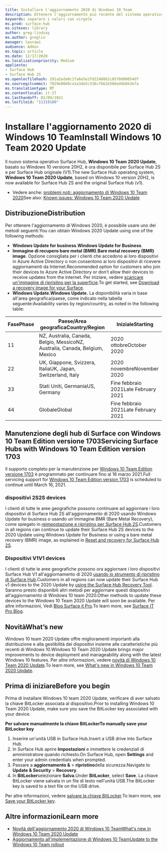 ```yaml
---
title: Installare l'aggiornamento 2020 di Windows 10 Team
description: Ottenere l'aggiornamento più recente del sistema operativo Surface Hub, Windows 10 team 2020 Update.
keywords: separare i valori con virgole
ms.prod: surface-hub
ms.sitesec: library
author: greg-lindsay
ms.author: greglin
manager: laurawi
audience: Admin
ms.topic: article
ms.date: 12/17/2020
ms.localizationpriority: Medium
appliesto:
- Surface Hub
- Surface Hub 2S
ms.openlocfilehash: 291a2eda0c1fa6e5e2fd2240861c8570d00054df
ms.sourcegitcommit: 7029e80d9ca1a3de5c336cf662e566ed4b6b3e7a
ms.translationtype: MT
ms.contentlocale: it-IT
ms.lasthandoff: 02/09/2021
ms.locfileid: "11319180"
---
```

# <span data-ttu-id="99609-104">Installare l'aggiornamento 2020 di Windows 10 Team</span><span class="sxs-lookup"><span data-stu-id="99609-104">Install Windows 10 Team 2020 Update</span></span> 

<span data-ttu-id="99609-105">Il nuovo sistema operativo Surface Hub, **Windows 10 Team 2020 Update**, basato su Windows 10 versione 20H2, è ora disponibile per Surface Hub 2S e per Surface Hub originale (V1).</span><span class="sxs-lookup"><span data-stu-id="99609-105">The new Surface Hub operating system, **Windows 10 Team 2020 Update**, based on Windows 10 version 20H2, is now available for Surface Hub 2S and the original Surface Hub (v1).</span></span> 

- <span data-ttu-id="99609-106">Vedere anche: [problemi noti: aggiornamento di Windows 10 Team 2020](surface-hub-2020-team-update-known-issues.md)</span><span class="sxs-lookup"><span data-stu-id="99609-106">See also: [Known issues: Windows 10 Team 2020 Update](surface-hub-2020-team-update-known-issues.md)</span></span>

## <span data-ttu-id="99609-107">Distribuzione</span><span class="sxs-lookup"><span data-stu-id="99609-107">Distribution</span></span>

<span data-ttu-id="99609-108">Per ottenere l'aggiornamento di Windows 2020, è possibile usare uno dei metodi seguenti:</span><span class="sxs-lookup"><span data-stu-id="99609-108">You can obtain Windows 2020 Update using one of the following methods:</span></span>

- <span data-ttu-id="99609-109">**Windows Update for business**.</span><span class="sxs-lookup"><span data-stu-id="99609-109">**Windows Update for Business**.</span></span>
- <span data-ttu-id="99609-110">**Immagine di recupero bare metal (BMR)**.</span><span class="sxs-lookup"><span data-stu-id="99609-110">**Bare metal recovery (BMR) image**.</span></span> <span data-ttu-id="99609-111">Opzione consigliata per i clienti che accedono ai loro dispositivi in Azure Active Directory o non consentono ai loro dispositivi di ricevere aggiornamenti da Internet.</span><span class="sxs-lookup"><span data-stu-id="99609-111">Recommended option for customers who join their devices to Azure Active Directory or don’t allow their devices to receive updates from the internet.</span></span> <span data-ttu-id="99609-112">Per iniziare, vedere [scaricare un'immagine di ripristino per la superficie](https://support.microsoft.com/surfacerecoveryimage).</span><span class="sxs-lookup"><span data-stu-id="99609-112">To get started, see [Download a recovery image for your Surface](https://support.microsoft.com/surfacerecoveryimage).</span></span>
- **<span data-ttu-id="99609-113">Windows Update.</span><span class="sxs-lookup"><span data-stu-id="99609-113">Windows Update.</span></span>** <span data-ttu-id="99609-114">La disponibilità varia in base all'area geografica/paese, come indicato nella tabella seguente:</span><span class="sxs-lookup"><span data-stu-id="99609-114">Availability varies by region/country, as noted in the following table:</span></span>

| <span data-ttu-id="99609-115">Fase</span><span class="sxs-lookup"><span data-stu-id="99609-115">Phase</span></span> | <span data-ttu-id="99609-116">Paese/Area geografica</span><span class="sxs-lookup"><span data-stu-id="99609-116">Country/Region</span></span>                         | <span data-ttu-id="99609-117">Iniziale</span><span class="sxs-lookup"><span data-stu-id="99609-117">Starting</span></span>          |
| ----- | -------------------------------------- | ----------------- |
| <span data-ttu-id="99609-118">1</span><span class="sxs-lookup"><span data-stu-id="99609-118">1</span></span>     | <span data-ttu-id="99609-119">NZ, Australia, Canada, Belgio, Messico</span><span class="sxs-lookup"><span data-stu-id="99609-119">NZ, Australia, Canada, Belgium, Mexico</span></span> | <span data-ttu-id="99609-120">2020 ottobre</span><span class="sxs-lookup"><span data-stu-id="99609-120">October 2020</span></span>  |
| <span data-ttu-id="99609-121">2</span><span class="sxs-lookup"><span data-stu-id="99609-121">2</span></span>     | <span data-ttu-id="99609-122">UK, Giappone, Svizzera, Italia</span><span class="sxs-lookup"><span data-stu-id="99609-122">UK, Japan, Switzerland, Italy</span></span>          | <span data-ttu-id="99609-123">2020 novembre</span><span class="sxs-lookup"><span data-stu-id="99609-123">November 2020</span></span> |
| <span data-ttu-id="99609-124">3</span><span class="sxs-lookup"><span data-stu-id="99609-124">3</span></span>     | <span data-ttu-id="99609-125">Stati Uniti, Germania</span><span class="sxs-lookup"><span data-stu-id="99609-125">US, Germany</span></span>                            | <span data-ttu-id="99609-126">Fine febbraio 2021</span><span class="sxs-lookup"><span data-stu-id="99609-126">Late February 2021</span></span> |
| <span data-ttu-id="99609-127">4</span><span class="sxs-lookup"><span data-stu-id="99609-127">4</span></span>     | <span data-ttu-id="99609-128">Globale</span><span class="sxs-lookup"><span data-stu-id="99609-128">Global</span></span>                                 | <span data-ttu-id="99609-129">Fine febbraio 2021</span><span class="sxs-lookup"><span data-stu-id="99609-129">Late February 2021</span></span> |

## <span data-ttu-id="99609-130">Manutenzione degli hub di Surface con Windows 10 Team Edition versione 1703</span><span class="sxs-lookup"><span data-stu-id="99609-130">Servicing Surface Hubs with Windows 10 Team Edition version 1703</span></span> 

<span data-ttu-id="99609-131">Il supporto completo per la manutenzione per [Windows 10 Team Edition versione 1703](https://support.microsoft.com/topic/november-12-2019-kb4525245-os-build-15063-2172-dfc81b85-11a6-54ef-4370-11408193419f) è programmato per continuare fino al 16 marzo 2021.</span><span class="sxs-lookup"><span data-stu-id="99609-131">Full servicing support for [Windows 10 Team Edition version 1703](https://support.microsoft.com/topic/november-12-2019-kb4525245-os-build-15063-2172-dfc81b85-11a6-54ef-4370-11408193419f) is scheduled to continue until March 16, 2021.</span></span>

### <span data-ttu-id="99609-132">dispositivi 2S</span><span class="sxs-lookup"><span data-stu-id="99609-132">2S devices</span></span> 

<span data-ttu-id="99609-133">I clienti di tutte le aree geografiche possono continuare ad aggiornare i loro dispositivi di Surface Hub 2S all'aggiornamento di 2020 usando Windows Update for business o usando un'immagine BMR (Bare Metal Recovery), come spiegato in [reimpostazione e ripristino per Surface Hub 2S](surface-hub-2s-recover-reset.md).</span><span class="sxs-lookup"><span data-stu-id="99609-133">Customers in all regions can continue to update their Surface Hub 2S devices to the 2020 Update using Windows Update for Business or using a bare metal recovery (BMR) image, as explained in [Reset and recovery for Surface Hub 2S](surface-hub-2s-recover-reset.md).</span></span>

### <span data-ttu-id="99609-134">Dispositivi V1</span><span class="sxs-lookup"><span data-stu-id="99609-134">V1 devices</span></span> 

<span data-ttu-id="99609-135">I clienti di tutte le aree geografiche possono ora aggiornare i loro dispositivi Surface Hub V1 all'aggiornamento di 2020 [usando lo strumento di ripristino di Surface Hub](surface-hub-recovery-tool.md).</span><span class="sxs-lookup"><span data-stu-id="99609-135">Customers in all regions can now update their Surface Hub v1 devices to the 2020 Update by [using the Surface Hub Recovery Tool](surface-hub-recovery-tool.md).</span></span> <span data-ttu-id="99609-136">Saranno presto disponibili altri metodi per aggiornare questi dispositivi all'aggiornamento di Windows 10 team 2020.</span><span class="sxs-lookup"><span data-stu-id="99609-136">Other methods to update these devices to the Windows 10 Team 2020 Update will soon be available.</span></span> <span data-ttu-id="99609-137">Per altre informazioni, Vedi [Blog Surface it Pro](https://techcommunity.microsoft.com/t5/surface-it-pro-blog/update-to-the-windows-10-team-rollout/ba-p/1669655).</span><span class="sxs-lookup"><span data-stu-id="99609-137">To learn more, see [Surface IT Pro Blog](https://techcommunity.microsoft.com/t5/surface-it-pro-blog/update-to-the-windows-10-team-rollout/ba-p/1669655).</span></span>
 
## <span data-ttu-id="99609-138">Novità</span><span class="sxs-lookup"><span data-stu-id="99609-138">What’s new</span></span>

<span data-ttu-id="99609-139">Windows 10 team 2020 Update offre miglioramenti importanti alla distribuzione e alla gestibilità dei dispositivi insieme alle caratteristiche più recenti di Windows 10.</span><span class="sxs-lookup"><span data-stu-id="99609-139">Windows 10 Team 2020 Update brings major improvements to device deployment and manageability along with the latest Windows 10 features.</span></span> <span data-ttu-id="99609-140">Per altre informazioni, vedere [novità di Windows 10 Team 2020 Update](surface-hub-2020-update-whats-new.md).</span><span class="sxs-lookup"><span data-stu-id="99609-140">To learn more, see [What's new in Windows 10 Team 2020 Update](surface-hub-2020-update-whats-new.md).</span></span>
 
## <span data-ttu-id="99609-141">Prima di iniziare</span><span class="sxs-lookup"><span data-stu-id="99609-141">Before you begin</span></span>

<span data-ttu-id="99609-142">Prima di installare Windows 10 team 2020 Update, verificare di aver salvato la chiave BitLocker associata al dispositivo.</span><span class="sxs-lookup"><span data-stu-id="99609-142">Prior to installing Windows 10 Team 2020 Update, make sure you save the BitLocker key associated with your device.</span></span> 

**<span data-ttu-id="99609-143">Per salvare manualmente la chiave BitLocker</span><span class="sxs-lookup"><span data-stu-id="99609-143">To manually save your BitLocker key</span></span>**

1. <span data-ttu-id="99609-144">Inserire un'unità USB in Surface Hub.</span><span class="sxs-lookup"><span data-stu-id="99609-144">Insert a USB drive into Surface Hub.</span></span>
2. <span data-ttu-id="99609-145">In Surface Hub aprire **Impostazioni** e immettere le credenziali di amministratore quando richiesto.</span><span class="sxs-lookup"><span data-stu-id="99609-145">On Surface Hub, open **Settings** and enter your admin credentials when prompted.</span></span>
3. <span data-ttu-id="99609-146">Passare a **aggiornamento &**  >  **ripristino**della sicurezza.</span><span class="sxs-lookup"><span data-stu-id="99609-146">Navigate to **Update & Security** > **Recovery**.</span></span>
4. <span data-ttu-id="99609-147">In **BitLocker**selezionare **Salva**.</span><span class="sxs-lookup"><span data-stu-id="99609-147">Under **BitLocker**, select **Save**.</span></span> <span data-ttu-id="99609-148">La chiave BitLocker viene salvata in un file di testo nell'unità USB.</span><span class="sxs-lookup"><span data-stu-id="99609-148">The BitLocker key is saved to a text file on the USB drive.</span></span>

<span data-ttu-id="99609-149">Per altre informazioni, vedere [salvare la chiave BitLocker](save-bitlocker-key-surface-hub.md).</span><span class="sxs-lookup"><span data-stu-id="99609-149">To learn more, see [Save your BitLocker key](save-bitlocker-key-surface-hub.md).</span></span>

## <span data-ttu-id="99609-150">Altre informazioni</span><span class="sxs-lookup"><span data-stu-id="99609-150">Learn more</span></span>

- [<span data-ttu-id="99609-151">Novità dell'aggiornamento 2020 di Windows 10 Team</span><span class="sxs-lookup"><span data-stu-id="99609-151">What's new in Windows 10 Team 2020 Update</span></span>](surface-hub-2020-update-whats-new.md)
- [<span data-ttu-id="99609-152">Aggiornamento all'implementazione di Windows 10 Team</span><span class="sxs-lookup"><span data-stu-id="99609-152">Update to the Windows 10 Team rollout</span></span>](https://techcommunity.microsoft.com/t5/surface-it-pro-blog/update-to-the-windows-10-team-rollout/ba-p/1669655)
